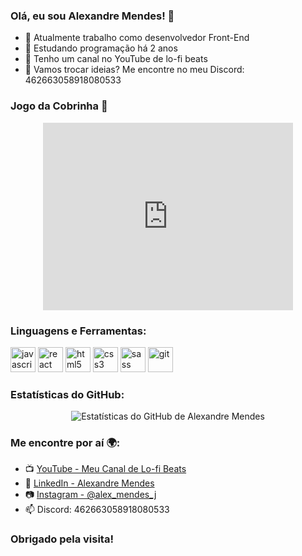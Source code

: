### Olá, eu sou Alexandre Mendes! 👋

- 🔭 Atualmente trabalho como desenvolvedor Front-End
- 🌱 Estudando programação há 2 anos
- 🎵 Tenho um canal no YouTube de lo-fi beats
- 💬 Vamos trocar ideias? Me encontre no meu Discord: 462663058918080533

### Jogo da Cobrinha 🐍

<p align="center">
  <iframe src="https://example.com/snake-game" width="400" height="300" frameborder="0" scrolling="no"></iframe>
</p>

### Linguagens e Ferramentas:
<p align="left">
  <img src="https://www.vectorlogo.zone/logos/javascript/javascript-icon.svg" alt="javascript" width="40" height="40"/>
  <img src="https://www.vectorlogo.zone/logos/reactjs/reactjs-icon.svg" alt="react" width="40" height="40"/>
  <img src="https://www.vectorlogo.zone/logos/html5/html5-icon.svg" alt="html5" width="40" height="40"/>
  <img src="https://www.vectorlogo.zone/logos/css-3/css-3-icon.svg" alt="css3" width="40" height="40"/>
  <img src="https://www.vectorlogo.zone/logos/sass-lang/sass-lang-icon.svg" alt="sass" width="40" height="40"/>
  <img src="https://www.vectorlogo.zone/logos/git-scm/git-scm-icon.svg" alt="git" width="40" height="40"/>
</p>

### Estatísticas do GitHub:
<p align="center">
  <img src="https://github-readme-stats.vercel.app/api?username=seu_usuario&show_icons=true&theme=algolia" alt="Estatísticas do GitHub de Alexandre Mendes">
</p>

### Me encontre por aí 🌍:
- 📺 [YouTube - Meu Canal de Lo-fi Beats](https://www.youtube.com/alex_mendes_j/featured)
- 💼 [LinkedIn - Alexandre Mendes](https://www.linkedin.com/in/alexandre-mendes-a74060274/)
- 📷 [Instagram - @alex_mendes_j](https://www.instagram.com/alexmendesj/)
- 📫 Discord: 462663058918080533

### Obrigado pela visita!
